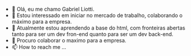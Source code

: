- 👋 Olá, eu me chamo Gabriel Liotti.
- 👀 Estou interessado em iniciar no mercado de trabalho, colaborando o máximo para a empresa.
- 🌱 Atualmente estou aprendendo a base do html, com fronteiras abertas tanto para ser um dev fron-end quanto para ser um dev back-end.
- 💞️ Procuro colaborar o maximo para a empresa.
- 📫 How to reach me ...

<!---
bielsz2005/bielsz2005 is a ✨ special ✨ repository because its `README.md` (this file) appears on your GitHub profile.
You can click the Preview link to take a look at your changes.
--->
